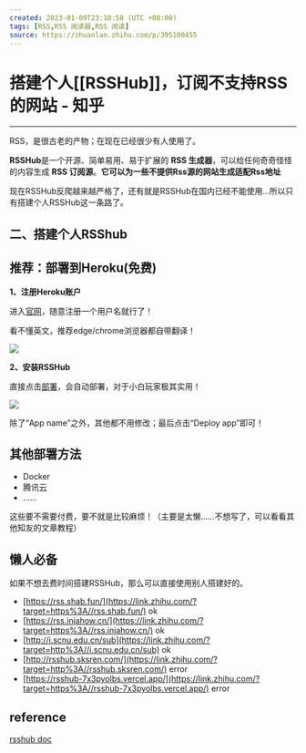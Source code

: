 ```yaml
---
created: 2023-01-09T23:18:58 (UTC +08:00)
tags: [RSS,RSS 阅读器,RSS 阅读]
source: https://zhuanlan.zhihu.com/p/395100455
---
```


# 搭建个人[[RSSHub]]，订阅不支持RSS的网站 - 知乎

---
RSS，是很古老的产物；在现在已经很少有人使用了。


**RSSHub**是一个开源、简单易用、易于扩展的 **RSS 生成器**，可以给任何奇奇怪怪的内容生成 **RSS 订阅源**。**它可以为一些不提供Rss源的网站生成适配Rss地址**

现在RSSHub反爬越来越严格了，还有就是RSSHub在国内已经不能使用…所以只有搭建个人RSSHub这一条路了。

## **二、搭建个人RSShub**

## **推荐：部署到Heroku(免费)**

**1、注册Heroku账户**

进入[官网](https://link.zhihu.com/?target=https%3A//dashboard.heroku.com/)，随意注册一个用户名就行了！

看不懂英文，推荐edge/chrome浏览器都自带翻译！

![](https://pic4.zhimg.com/v2-6b009355a97fc747bb6d7d9aa9ccaadf_b.jpg)

**2、安装RSSHub**

直接点击[部署](https://link.zhihu.com/?target=https%3A//heroku.com/deploy%3Ftemplate%3Dhttps%253A%252F%252Fgithub.com%252FDIYgod%252FRSSHub)，会自动部署，对于小白玩家极其实用！

![](https://pic1.zhimg.com/v2-4d94e3106c7de1da1913f20706afc6cc_b.jpg)

除了“App name”之外，其他都不用修改；最后点击“Deploy app”即可！

## **其他部署方法**

-   Docker
-   腾讯云
-   ……

这些要不需要付费，要不就是比较麻烦！（主要是太懒……不想写了，可以看看其他知友的文章教程）

## **懒人必备**

如果不想去费时间搭建RSSHub，那么可以直接使用别人搭建好的。

-   [https://rss.shab.fun/](https://link.zhihu.com/?target=https%3A//rss.shab.fun/) ok
-   [https://rss.injahow.cn/](https://link.zhihu.com/?target=https%3A//rss.injahow.cn/) ok
-   [http://i.scnu.edu.cn/sub](https://link.zhihu.com/?target=http%3A//i.scnu.edu.cn/sub) ok
-   [http://rsshub.sksren.com/](https://link.zhihu.com/?target=http%3A//rsshub.sksren.com/) error
-   [https://rsshub-7x3pyolbs.vercel.app/](https://link.zhihu.com/?target=https%3A//rsshub-7x3pyolbs.vercel.app/) error

## reference
[rsshub doc](https://docs.rsshub.app/)